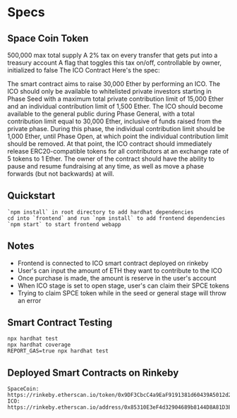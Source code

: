 # Specs

## Space Coin Token

500,000 max total supply
A 2% tax on every transfer that gets put into a treasury account
A flag that toggles this tax on/off, controllable by owner, initialized to false
The ICO Contract
Here's the spec:

The smart contract aims to raise 30,000 Ether by performing an ICO. The ICO should only be available to whitelisted private investors starting in Phase Seed with a maximum total private contribution limit of 15,000 Ether and an individual contribution limit of 1,500 Ether. The ICO should become available to the general public during Phase General, with a total contribution limit equal to 30,000 Ether, inclusive of funds raised from the private phase. During this phase, the individual contribution limit should be 1,000 Ether, until Phase Open, at which point the individual contribution limit should be removed. At that point, the ICO contract should immediately release ERC20-compatible tokens for all contributors at an exchange rate of 5 tokens to 1 Ether. The owner of the contract should have the ability to pause and resume fundraising at any time, as well as move a phase forwards (but not backwards) at will.

## Quickstart

```
`npm install` in root directory to add hardhat dependencies
cd into `frontend` and run `npm install` to add frontend dependencies
`npm start` to start frontend webapp
```

## Notes

- Frontend is connected to ICO smart contract deployed on rinkeby
- User's can input the amount of ETH they want to contribute to the ICO
- Once purchase is made, the amount is reserve in the user's account
- When ICO stage is set to open stage, user's can claim their SPCE tokens
- Trying to claim SPCE token while in the seed or general stage will throw an error

## Smart Contract Testing

```
npx hardhat test
npx hardhat coverage
REPORT_GAS=true npx hardhat test
```

## Deployed Smart Contracts on Rinkeby

```
SpaceCoin: https://rinkeby.etherscan.io/token/0x9DF3CbcC4a9EaF9191381d60439A5012d28a3a62
ICO: https://rinkeby.etherscan.io/address/0x85310E3eF4d32904689b8144D8A81D3E2A746D7F
```
